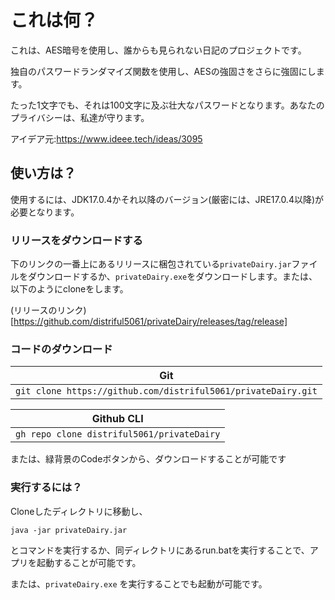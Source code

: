 # これは何？
これは、AES暗号を使用し、誰からも見られない日記のプロジェクトです。

独自のパスワードランダマイズ関数を使用し、AESの強固さをさらに強固にします。

たった1文字でも、それは100文字に及ぶ壮大なパスワードとなります。あなたのプライバシーは、私達が守ります。

アイデア元:https://www.ideee.tech/ideas/3095

## 使い方は？
使用するには、JDK17.0.4かそれ以降のバージョン(厳密には、JRE17.0.4以降)が必要となります。

### リリースをダウンロードする

下のリンクの一番上にあるリリースに梱包されている`privateDairy.jar`ファイルをダウンロードするか、`privateDairy.exe`をダウンロードします。または、以下のようにcloneをします。

(リリースのリンク)[https://github.com/distriful5061/privateDairy/releases/tag/release]

### コードのダウンロード
|Git                                                          |
|-------------------------------------------------------------|
|`git clone https://github.com/distriful5061/privateDairy.git`|

|Github CLI                                |
|------------------------------------------|
|`gh repo clone distriful5061/privateDairy`|

または、緑背景のCodeボタンから、ダウンロードすることが可能です

### 実行するには？

Cloneしたディレクトリに移動し、

`java -jar privateDairy.jar`

とコマンドを実行するか、同ディレクトリにあるrun.batを実行することで、アプリを起動することが可能です。

または、`privateDairy.exe` を実行することでも起動が可能です。